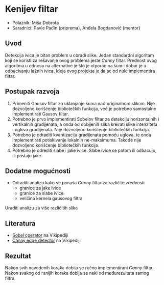 # Kenijev filtar

- Polaznik: Miša Dobrota
- Saradnici: Pavle Pađin (priprema), Anđela Bogdanović (mentor)

## Uvod

Detekcija ivica je bitan problem u obradi slike. Jedan standardni
algoritam koji se koristi za rešavanje ovog problema jeste *Canny*
filtar. Prednost ovog algoritma u odnosu na alternative je što je
otporan na šum i dobar je u odbacivanju lažnih ivica. Ideja ovog
projekta je da se od nule implementira filtar.

## Postupak razvoja

1. Primeniti Gausov filtar za uklanjanje šuma nad originalnom slikom. Nije dozvoljeno korišćenje bibliotečkih funkcija, već je potrebno samostalno implementirati Gausov filtar.
2. Potrebno je prvo implementirati Sobelov filtar za detekciju horizontalnih i vertikalnih gradijenata, a onda od dobijenih slika kreirati slike intenziteta i uglova gradijenata. Nije dozvoljeno korišćenje bibliotečkih funkcija.
3. Potrebno je odraditi kvantizaciju gradijenata pomoću uglova, te onda implementirati potiskivanje lokalnih ne-maksimuma. Takođe nije dozvoljeno korišćenje bibliotečkih funkcija.
4. Potrebno je odrediti slabe i jake ivice. Slabe ivice se potom ili odbacuju, ili postaju jake.

## Dodatne mogućnosti

- Odraditi analizu kako se ponaša *Canny* filtar za različite vrednosti
  - granice za jake ivice
  - granice za slabe ivice
  - veličina kernela gausovog filtra

Uraditi analizu za više različitih slika

## Literatura

- [Sobel operator](https://en.wikipedia.org/wiki/Sobel_operator) na Vikipediji
- [Canny edge detector](https://en.wikipedia.org/wiki/Canny_edge_detector) na Vikipediji

## Rezultat

Nakon svih navedenih koraka dobija se ručno implementirani *Canny*
filtar. Nakon svakog od ranijih koraka dobija se neki od međurezultata
samog filtra.
